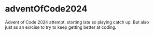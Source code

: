 # adventOfCode2024


Advent of Code 2024 attempt, starting late so playing catch up.
But also just as an exrcise to try to keep getting better at coding.

